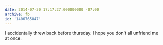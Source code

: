 ```yaml
---
date: 2014-07-30 17:17:27.000000000 -07:00
archive: fb
id: '1406765847'
---
```


I accidentally threw back before thursday. I hope you don't all unfriend me at once.
